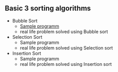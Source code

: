 <h2>Basic 3 sorting algorithms</h2>

<ul>
  <li>Bubble Sort
    <ul>
      <li><a href="https://github.com/pacifiquem/basic_sorting_algorithms/blob/master/BubbleSort/Bubble_sort.c">Sample programm</a></li>
      <li>real life problem solved using Bubble sort</li>
    </ul>
  </li>
    <li>Selection Sort
    <ul>
      <li>Sample programm</li>
      <li>real life problem solved using Selection sort</li>
    </ul>
  </li>
    <li>Insertion Sort
    <ul>
      <li>Sample programm</li>
      <li>real life problem solved using Insertion sort</li>
    </ul>
  </li>
</ul>
